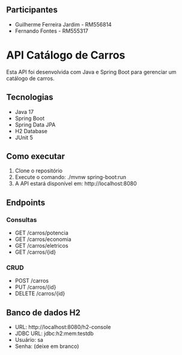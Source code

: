## Participantes

- Guilherme Ferreira Jardim - RM556814
- Fernando Fontes - RM555317

# API Catálogo de Carros
Esta API foi desenvolvida com Java e Spring Boot para gerenciar um catálogo de carros.

## Tecnologias

- Java 17
- Spring Boot
- Spring Data JPA
- H2 Database
- JUnit 5

## Como executar

1. Clone o repositório
2. Execute o comando:
   ./mvnw spring-boot:run
3. A API estará disponível em: http://localhost:8080

## Endpoints

### Consultas
- GET /carros/potencia
- GET /carros/economia
- GET /carros/eletricos
- GET /carros/{id}

### CRUD
- POST /carros
- PUT /carros/{id}
- DELETE /carros/{id}

## Banco de dados H2

- URL: http://localhost:8080/h2-console
- JDBC URL: jdbc:h2:mem:testdb
- Usuário: sa
- Senha: (deixe em branco)
